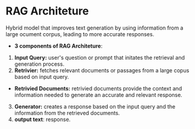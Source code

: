 # RAG Architeture
Hybrid model that improves text generation by using information from a large ocument corpus, leading to more accurate responses.
- **3 components of RAG Architeture**:
1. **Input Query:** user's question or prompt that initates the retrieval and generation process.
2. **Retrivier:** fetches relevant documents or passages from a large copus based on input query.
  - **Retrivied Documents:** retrivied documents provide the context and information needed to generate an accurate and relevant response.
3. **Generator:** creates a response based on the input query and the information from the retrieved documents.
4. **output text**: response.